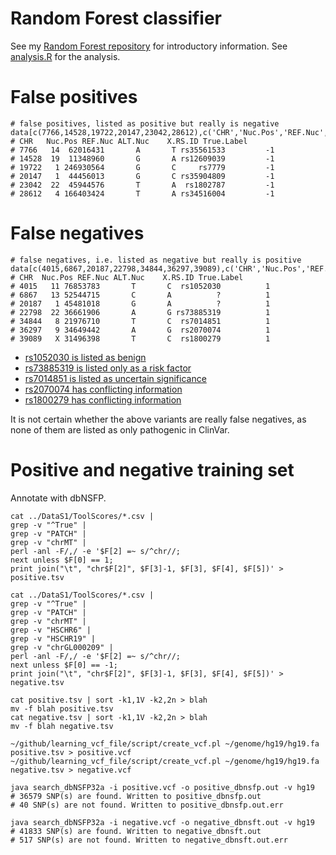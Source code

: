 Random Forest classifier
========================

See my [Random Forest repository](https://github.com/davetang/learning_random_forest) for introductory information. See [analysis.R](https://github.com/davetang/machine_learning/blob/master/variant/random_forest/analysis.R) for the analysis.

# False positives

~~~~{.r}
# false positives, listed as positive but really is negative
data[c(7766,14528,19722,20147,23042,28612),c('CHR','Nuc.Pos','REF.Nuc','ALT.Nuc','X.RS.ID','True.Label')]
# CHR   Nuc.Pos REF.Nuc ALT.Nuc    X.RS.ID True.Label
# 7766   14  62016431       A       T rs35561533         -1
# 14528  19  11348960       G       A rs12609039         -1
# 19722   1 246930564       G       C     rs7779         -1
# 20147   1  44456013       G       C rs35904809         -1
# 23042  22  45944576       T       A  rs1802787         -1
# 28612   4 166403424       T       A rs34516004         -1
~~~~

# False negatives

~~~~{.r}
# false negatives, i.e. listed as negative but really is positive
data[c(4015,6867,20187,22798,34844,36297,39089),c('CHR','Nuc.Pos','REF.Nuc','ALT.Nuc','X.RS.ID','True.Label')]
# CHR  Nuc.Pos REF.Nuc ALT.Nuc    X.RS.ID True.Label
# 4015   11 76853783       T       C  rs1052030          1
# 6867   13 52544715       C       A          ?          1
# 20187   1 45481018       G       A          ?          1
# 22798  22 36661906       A       G rs73885319          1
# 34844   8 21976710       T       C  rs7014851          1
# 36297   9 34649442       A       G  rs2070074          1
# 39089   X 31496398       T       C  rs1800279          1
~~~~

* [rs1052030 is listed as benign](http://www.ncbi.nlm.nih.gov/clinvar/variation/43258/)
* [rs73885319 is listed only as a risk factor](http://www.ncbi.nlm.nih.gov/clinvar/variation/6080/)
* [rs7014851 is listed as uncertain significance](http://www.ncbi.nlm.nih.gov/clinvar/variation/7330/)
* [rs2070074 has conflicting information](http://www.ncbi.nlm.nih.gov/clinvar/variation/3613/)
* [rs1800279 has conflicting information](http://www.ncbi.nlm.nih.gov/clinvar/variation/11269/)

It is not certain whether the above variants are really false negatives, as none of them are listed as only pathogenic in ClinVar.

# Positive and negative training set

Annotate with dbNSFP.

~~~~{.bash}
cat ../DataS1/ToolScores/*.csv |
grep -v "^True" |
grep -v "PATCH" |
grep -v "chrMT" |
perl -anl -F/,/ -e '$F[2] =~ s/^chr//;
next unless $F[0] == 1;
print join("\t", "chr$F[2]", $F[3]-1, $F[3], $F[4], $F[5])' > positive.tsv

cat ../DataS1/ToolScores/*.csv |
grep -v "^True" |
grep -v "PATCH" |
grep -v "chrMT" |
grep -v "HSCHR6" |
grep -v "HSCHR19" |
grep -v "chrGL000209" |
perl -anl -F/,/ -e '$F[2] =~ s/^chr//;
next unless $F[0] == -1;
print join("\t", "chr$F[2]", $F[3]-1, $F[3], $F[4], $F[5])' > negative.tsv

cat positive.tsv | sort -k1,1V -k2,2n > blah
mv -f blah positive.tsv 
cat negative.tsv | sort -k1,1V -k2,2n > blah
mv -f blah negative.tsv 

~/github/learning_vcf_file/script/create_vcf.pl ~/genome/hg19/hg19.fa positive.tsv > positive.vcf
~/github/learning_vcf_file/script/create_vcf.pl ~/genome/hg19/hg19.fa negative.tsv > negative.vcf

java search_dbNSFP32a -i positive.vcf -o positive_dbnsfp.out -v hg19
# 36579 SNP(s) are found. Written to positive_dbnsfp.out
# 40 SNP(s) are not found. Written to positive_dbnsfp.out.err

java search_dbNSFP32a -i negative.vcf -o negative_dbnsft.out -v hg19
# 41833 SNP(s) are found. Written to negative_dbnsft.out
# 517 SNP(s) are not found. Written to negative_dbnsft.out.err
~~~~


